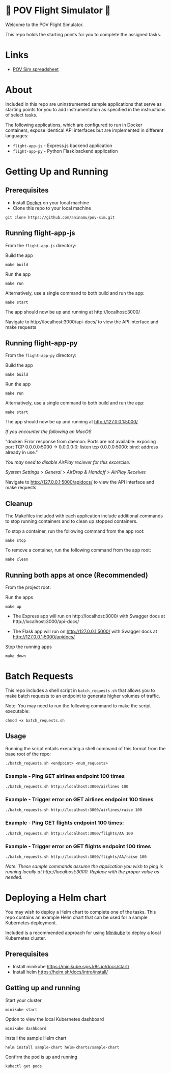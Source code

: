 # 🚀 POV Flight Simulator 🚀

Welcome to the POV Flight Simulator.

This repo holds the starting points for you to complete the assigned tasks.

# Links

- [POV Sim spreadsheet](https://docs.google.com/spreadsheets/d/1NjyNKgT0HVhAmHKodApmUdZshkA_ccwRApL3aE1Hw8M/edit?gid=2099201327#gid=2099201327)

# About

Included in this repo are uninstrumented sample applications that serve as starting points for you to add instrumentation as specified in the instructions of select tasks.

The following applications, which are configured to run in Docker containers, expose identical API interfaces but are implemented in different languages:
- `flight-app-js` - Express.js backend application
- `flight-app-py` - Python Flask backend application

# Getting Up and Running

## Prerequisites

- Install [Docker](https://docs.docker.com/engine/install/) on your local machine
- Clone this repo to your local machine

```
git clone https://github.com/aninamu/pov-sim.git
```

## Running flight-app-js

From the `flight-app-js` directory:

Build the app
```
make build
```

Run the app
```
make run
```

Alternatively, use a single command to both build and run the app:
```
make start
```

The app should now be up and running at http://localhost:3000/

Navigate to http://localhost:3000/api-docs/ to view the API interface and make requests

## Running flight-app-py

From the `flight-app-py` directory:

Build the app
```
make build
```

Run the app
```
make run
```

Alternatively, use a single command to both build and run the app:
```
make start
```

The app should now be up and running at http://127.0.0.1:5000/

*If you encounter the following on MacOS*

"docker: Error response from daemon: Ports are not available: exposing port TCP 0.0.0.0:5000 -> 0.0.0.0:0: listen tcp 0.0.0.0:5000: bind: address already in use."

*You may need to disable AirPlay reciever for this excercise.*

*System Settings > General > AirDrop & Handoff > AirPlay Receiver.*



Navigate to http://127.0.0.1:5000/apidocs/ to view the API interface and make requests

## Cleanup

The Makefiles included with each application include additional commands to stop running containers and to clean up stopped containers.

To stop a container, run the following command from the app root:
```
make stop
```

To remove a container, run the following command from the app root:
```
make clean
```

## Running both apps at once (Recommended)

From the project root:

Run the apps
```
make up
```

- The Express app will run on http://localhost:3000/ with Swagger docs at http://localhost:3000/api-docs/

- The Flask app will run on http://127.0.0.1:5000/ with Swagger docs at http://127.0.0.1:5000/apidocs/


Stop the running apps
```
make down
```

# Batch Requests

This repo includes a shell script in `batch_requests.sh` that allows you to make batch requests to an endpoint to generate higher volumes of traffic.

Note: You may need to run the following command to make the script executable:
```
chmod +x batch_requests.sh
```

## Usage
Running the script entails executing a shell command of this format from the base root of the repo:
```
./batch_requests.sh <endpoint> <num_requests>
```

### Example - Ping GET airlines endpoint 100 times
```
./batch_requests.sh http://localhost:3000/airlines 100
```

### Example - Trigger error on GET airlines endpoint 100 times
```
./batch_requests.sh http://localhost:3000/airlines/raise 100
```

### Example - Ping GET flights endpoint 100 times:
```
./batch_requests.sh http://localhost:3000/flights/AA 100
```

### Example - Trigger error on GET flights endpoint 100 times
```
./batch_requests.sh http://localhost:3000/flights/AA/raise 100
```

_Note: These sample commands assume the application you wish to ping is running locally at http://localhost:3000. Replace with the proper value as needed._


# Deploying a Helm chart

You may wish to deploy a Helm chart to complete one of the tasks. This repo contains an example Helm chart that can be used for a sample Kubernetes deployment.

Included is a recommended approach for using [Minikube](https://minikube.sigs.k8s.io/docs/) to deploy a local Kubernetes cluster.

## Prerequisites

- Install minikube https://minikube.sigs.k8s.io/docs/start/
- Install helm https://helm.sh/docs/intro/install/

## Getting up and running

Start your cluster
```
minikube start
```

Option to view the local Kubernetes dashboard
```
minikube dashboard
```

Install the sample Helm chart
```
helm install sample-chart helm-charts/sample-chart
```

Confirm the pod is up and running
```
kubectl get pods
```
